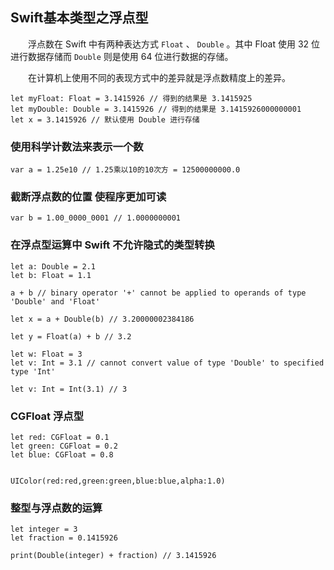 ## Swift基本类型之浮点型

 　　浮点数在 Swift 中有两种表达方式 `Float` 、 `Double` 。其中 Float 使用 32 位进行数据存储而 `Double` 则是使用 64 位进行数据的存储。

　　在计算机上使用不同的表现方式中的差异就是浮点数精度上的差异。
 
```
let myFloat: Float = 3.1415926 // 得到的结果是 3.1415925
let myDouble: Double = 3.1415926 // 得到的结果是 3.1415926000000001
let x = 3.1415926 // 默认使用 Double 进行存储
```
###  使用科学计数法来表示一个数
```
var a = 1.25e10 // 1.25乘以10的10次方 = 12500000000.0
```

###  截断浮点数的位置 使程序更加可读
```
var b = 1.00_0000_0001 // 1.0000000001
```

### 在浮点型运算中 Swift 不允许隐式的类型转换
```
let a: Double = 2.1
let b: Float = 1.1

a + b // binary operator '+' cannot be applied to operands of type 'Double' and 'Float'

let x = a + Double(b) // 3.20000002384186

let y = Float(a) + b // 3.2
```
```
let w: Float = 3
let v: Int = 3.1 // cannot convert value of type 'Double' to specified type 'Int'

let v: Int = Int(3.1) // 3
```

### CGFloat 浮点型
```
let red: CGFloat = 0.1
let green: CGFloat = 0.2
let blue: CGFloat = 0.8


UIColor(red:red,green:green,blue:blue,alpha:1.0)

```

### 整型与浮点数的运算
```
let integer = 3
let fraction = 0.1415926

print(Double(integer) + fraction) // 3.1415926
```
